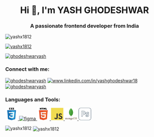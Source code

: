 <h1 align="center">Hi 👋, I'm YASH GHODESHWAR</h1>
<h3 align="center">A passionate frontend developer from India</h3>

<p align="left"> <img src="https://komarev.com/ghpvc/?username=yashx1812&label=Profile%20views&color=0e75b6&style=flat" alt="yashx1812" /> </p>

<p align="left"> <a href="https://github.com/ryo-ma/github-profile-trophy"><img src="https://github-profile-trophy.vercel.app/?username=yashx1812" alt="yashx1812" /></a> </p>

<p align="left"> <a href="https://twitter.com/ghodeshwaryash" target="blank"><img src="https://img.shields.io/twitter/follow/ghodeshwaryash?logo=twitter&style=for-the-badge" alt="ghodeshwaryash" /></a> </p>

<h3 align="left">Connect with me:</h3>
<p align="left">
<a href="https://twitter.com/ghodeshwaryash" target="blank"><img align="center" src="https://raw.githubusercontent.com/rahuldkjain/github-profile-readme-generator/master/src/images/icons/Social/twitter.svg" alt="ghodeshwaryash" height="30" width="40" /></a>
<a href="https://linkedin.com/in/www.linkedin.com/in/yashghodeshwar18" target="blank"><img align="center" src="https://raw.githubusercontent.com/rahuldkjain/github-profile-readme-generator/master/src/images/icons/Social/linked-in-alt.svg" alt="www.linkedin.com/in/yashghodeshwar18" height="30" width="40" /></a>
<a href="https://instagram.com/ghodeshwaryash" target="blank"><img align="center" src="https://raw.githubusercontent.com/rahuldkjain/github-profile-readme-generator/master/src/images/icons/Social/instagram.svg" alt="ghodeshwaryash" height="30" width="40" /></a>
</p>

<h3 align="left">Languages and Tools:</h3>
<p align="left"> <a href="https://www.w3schools.com/css/" target="_blank" rel="noreferrer"> <img src="https://raw.githubusercontent.com/devicons/devicon/master/icons/css3/css3-original-wordmark.svg" alt="css3" width="40" height="40"/> </a> <a href="https://www.figma.com/" target="_blank" rel="noreferrer"> <img src="https://www.vectorlogo.zone/logos/figma/figma-icon.svg" alt="figma" width="40" height="40"/> </a> <a href="https://www.w3.org/html/" target="_blank" rel="noreferrer"> <img src="https://raw.githubusercontent.com/devicons/devicon/master/icons/html5/html5-original-wordmark.svg" alt="html5" width="40" height="40"/> </a> <a href="https://developer.mozilla.org/en-US/docs/Web/JavaScript" target="_blank" rel="noreferrer"> <img src="https://raw.githubusercontent.com/devicons/devicon/master/icons/javascript/javascript-original.svg" alt="javascript" width="40" height="40"/> </a> <a href="https://www.mongodb.com/" target="_blank" rel="noreferrer"> <img src="https://raw.githubusercontent.com/devicons/devicon/master/icons/mongodb/mongodb-original-wordmark.svg" alt="mongodb" width="40" height="40"/> </a> <a href="https://www.photoshop.com/en" target="_blank" rel="noreferrer"> <img src="https://raw.githubusercontent.com/devicons/devicon/master/icons/photoshop/photoshop-line.svg" alt="photoshop" width="40" height="40"/> </a> </p>

<p><img align="left" src="https://github-readme-stats.vercel.app/api/top-langs?username=yashx1812&show_icons=true&locale=en&layout=compact" alt="yashx1812" /></p>

<p>&nbsp;<img align="center" src="https://github-readme-stats.vercel.app/api?username=yashx1812&show_icons=true&locale=en" alt="yashx1812" /></p>
